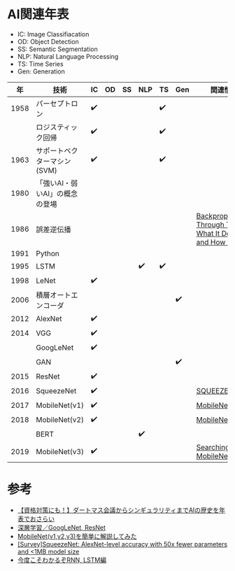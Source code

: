 # AI関連年表

* IC: Image Classifiacation
* OD: Object Detection
* SS: Semantic Segmentation
* NLP: Natural Language Processing
* TS: Time Series
* Gen: Generation

|年|技術|IC|OD|SS|NLP|TS|Gen|関連情報|
|---|---|---|---|---|---|---|---|---|
|1958|パーセプトロン| :heavy_check_mark: |||| :heavy_check_mark: |||
||ロジスティック回帰| :heavy_check_mark: |||| :heavy_check_mark: |||
|1963|サポートベクターマシン(SVM)| :heavy_check_mark: |||| :heavy_check_mark: |||
|1980|「強いAI・弱いAI」の概念の登場||||||||
|1986|誤差逆伝播||||||| [Backpropagation Through Time: What It Does and How to Do It](http://www.cs.cmu.edu/~bhiksha/courses/deeplearning/Fall.2016/pdfs/Werbos.backprop.pdf) |
|1991|Python||||||||
|1995|LSTM|||| :heavy_check_mark: | :heavy_check_mark: |||
|1998|LeNet| :heavy_check_mark: |||||||
|2006|積層オートエンコーダ|||||| :heavy_check_mark: ||
|2012|AlexNet| :heavy_check_mark: |||||||
|2014|VGG| :heavy_check_mark: |||||||
||GoogLeNet| :heavy_check_mark: |||||||
||GAN|||||| :heavy_check_mark: ||
|2015|ResNet| :heavy_check_mark: |||||||
|2016|SqueezeNet| :heavy_check_mark: |||||| [SQUEEZENET](https://arxiv.org/pdf/1602.07360.pdf) |
|2017|MobileNet(v1)| :heavy_check_mark: |||||| [MobileNets](https://arxiv.org/pdf/1704.04861.pdf) |
|2018|MobileNet(v2)| :heavy_check_mark: |||||| [MobileNetV2](https://arxiv.org/pdf/1801.04381v3.pdf) |
||BERT|||| :heavy_check_mark: ||||
|2019|MobileNet(v3)| :heavy_check_mark: |||||| [Searching for MobileNetV3](https://arxiv.org/pdf/1905.02244.pdf) |


# 参考

* [【資格対策にも！】ダートマス会議からシンギュラリティまでAIの歴史を年表でおさらい](https://ainow.ai/2020/03/25/193030/)
* [深層学習／GoogLeNet, ResNet](https://qiita.com/jun40vn/items/5ac97a6f1d8f82a49194)
* [MobileNet(v1,v2,v3)を簡単に解説してみた](https://qiita.com/omiita/items/77dadd5a7b16a104df83)
* [[Survey]SqueezeNet: AlexNet-level accuracy with 50x fewer parameters and <1MB model size](https://qiita.com/supersaiakujin/items/ece1e20ca4073e77bed7)
* [今度こそわかるぞRNN, LSTM編](https://qiita.com/kazukiii/items/df809d6cd5d7d1f57be3)

